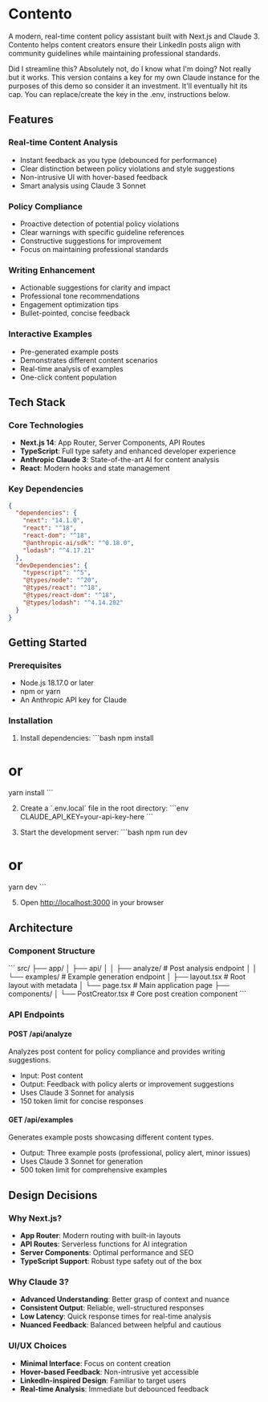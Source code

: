 # Contento

A modern, real-time content policy assistant built with Next.js and Claude 3. Contento helps content creators ensure their LinkedIn posts align with community guidelines while maintaining professional standards.

Did I streamline this? Absolutely not, do I know what I'm doing? Not really but it works. This version contains a key for my own Claude instance for the purposes of this demo so consider it an investment. It'll eventually hit its cap. You can replace/create the key in the .env, instructions below.

## Features

### Real-time Content Analysis
- Instant feedback as you type (debounced for performance)
- Clear distinction between policy violations and style suggestions
- Non-intrusive UI with hover-based feedback
- Smart analysis using Claude 3 Sonnet

### Policy Compliance
- Proactive detection of potential policy violations
- Clear warnings with specific guideline references
- Constructive suggestions for improvement
- Focus on maintaining professional standards

### Writing Enhancement
- Actionable suggestions for clarity and impact
- Professional tone recommendations
- Engagement optimization tips
- Bullet-pointed, concise feedback

### Interactive Examples
- Pre-generated example posts
- Demonstrates different content scenarios
- Real-time analysis of examples
- One-click content population

## Tech Stack

### Core Technologies
- **Next.js 14**: App Router, Server Components, API Routes
- **TypeScript**: Full type safety and enhanced developer experience
- **Anthropic Claude 3**: State-of-the-art AI for content analysis
- **React**: Modern hooks and state management

### Key Dependencies
```json
{
  "dependencies": {
    "next": "14.1.0",
    "react": "^18",
    "react-dom": "^18",
    "@anthropic-ai/sdk": "^0.18.0",
    "lodash": "^4.17.21"
  },
  "devDependencies": {
    "typescript": "^5",
    "@types/node": "^20",
    "@types/react": "^18",
    "@types/react-dom": "^18",
    "@types/lodash": "^4.14.202"
  }
}
```

## Getting Started

### Prerequisites
- Node.js 18.17.0 or later
- npm or yarn
- An Anthropic API key for Claude

### Installation
1. Install dependencies:
\`\`\`bash
npm install
# or
yarn install
\`\`\`

2. Create a \`.env.local\` file in the root directory:
\`\`\`env
CLAUDE_API_KEY=your-api-key-here
\`\`\`

3. Start the development server:
\`\`\`bash
npm run dev
# or
yarn dev
\`\`\`

5. Open [http://localhost:3000](http://localhost:3000) in your browser

## Architecture

### Component Structure
\`\`\`
src/
├── app/
│   ├── api/
│   │   ├── analyze/     # Post analysis endpoint
│   │   └── examples/    # Example generation endpoint
│   ├── layout.tsx      # Root layout with metadata
│   └── page.tsx        # Main application page
├── components/
│   └── PostCreator.tsx # Core post creation component
\`\`\`

### API Endpoints

#### POST /api/analyze
Analyzes post content for policy compliance and provides writing suggestions.
- Input: Post content
- Output: Feedback with policy alerts or improvement suggestions
- Uses Claude 3 Sonnet for analysis
- 150 token limit for concise responses

#### GET /api/examples
Generates example posts showcasing different content types.
- Output: Three example posts (professional, policy alert, minor issues)
- Uses Claude 3 Sonnet for generation
- 500 token limit for comprehensive examples

## Design Decisions

### Why Next.js?
- **App Router**: Modern routing with built-in layouts
- **API Routes**: Serverless functions for AI integration
- **Server Components**: Optimal performance and SEO
- **TypeScript Support**: Robust type safety out of the box

### Why Claude 3?
- **Advanced Understanding**: Better grasp of context and nuance
- **Consistent Output**: Reliable, well-structured responses
- **Low Latency**: Quick response times for real-time analysis
- **Nuanced Feedback**: Balanced between helpful and cautious

### UI/UX Choices
- **Minimal Interface**: Focus on content creation
- **Hover-based Feedback**: Non-intrusive yet accessible
- **LinkedIn-inspired Design**: Familiar to target users
- **Real-time Analysis**: Immediate but debounced feedback